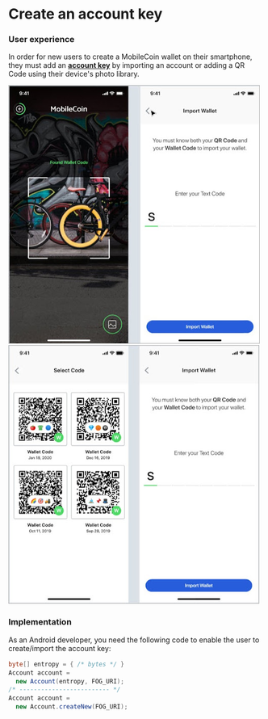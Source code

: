 # Create an account key

### User experience

In order for new users to create a MobileCoin wallet on their smartphone, they must add an [**account key**](../glossary.md) by importing an account or adding a QR Code using their device's photo library.

![Importing an account](../images/import-account.jpeg) ![Scanning a QR code](../images/scan-qr-code.jpeg)

### Implementation

As an Android developer, you need the following code to enable the user to create/import the account key:

```java
byte[] entropy = { /* bytes */ }
Account account =
  new Account(entropy, FOG_URI);
/* ------------------------- */
Account account =
  new Account.createNew(FOG_URI);
  ```
